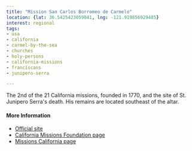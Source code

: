 ```yaml
---
title: "Mission San Carlos Borromeo de Carmelo"
location: {lat: 36.5425423059041, lng: -121.919856929485}
interest: regional
tags:
- usa
- california
- carmel-by-the-sea
- churches
- holy-persons
- california-missions
- franciscans
- junipero-serra

---
```



The 2nd of the 21 California missions, founded in 1770, and the site of St. Junipero Serra's death.  His remains are located southeast of the altar.

#### More Information

* [Official site](http://www.carmelmission.org/)
* [California Missions Foundation page](https://californiamissionsfoundation.org/mission-san-carlos-borromeo/)
* [Missions California page](https://www.missionscalifornia.com/missions/san-carlos-borromeo-de-carmelo/)





